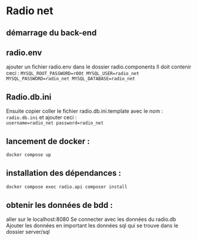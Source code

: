 # Radio net


## démarrage du back-end

##  radio.env
ajouter un fichier radio.env dans le dossier radio.components 
Il doit contenir ceci :
`
MYSQL_ROOT_PASSWORD=r00t
MYSQL_USER=radio_net
MYSQL_PASSWORD=radio_net
MYSQL_DATABASE=radio_net
`

## Radio.db.ini 
Ensuite copier coller le fichier radio.db.ini.template avec le nom :
`radio.db.ini` et ajouter ceci :  
`username=radio_net
password=radio_net`

## lancement de docker :
``` bash
docker compose up
```

## installation des dépendances : 
```bash 
docker compose exec radio.api composer install
```

## obtenir les données de bdd : 
aller sur le localhost:8080 
Se connecter avec les données du radio.db
Ajouter les données en important les données sql qui se trouve dans le dossier server/sql 